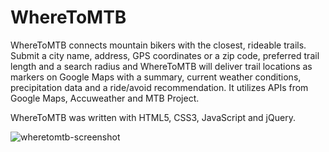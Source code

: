 # WhereToMTB

WhereToMTB connects mountain bikers with the closest, rideable trails.  Submit a city name, address, GPS coordinates or a zip code, preferred trail length and a search radius and WhereToMTB will deliver trail locations as markers on Google Maps with a summary, current weather conditions, precipitation data and a ride/avoid recommendation.  It utilizes APIs from Google Maps, Accuweather and MTB Project.

WhereToMTB was written with HTML5, CSS3, JavaScript and jQuery.

![wheretomtb-screenshot](https://user-images.githubusercontent.com/34637263/34775715-2113820a-f5e2-11e7-9ee6-681f75861179.png)
